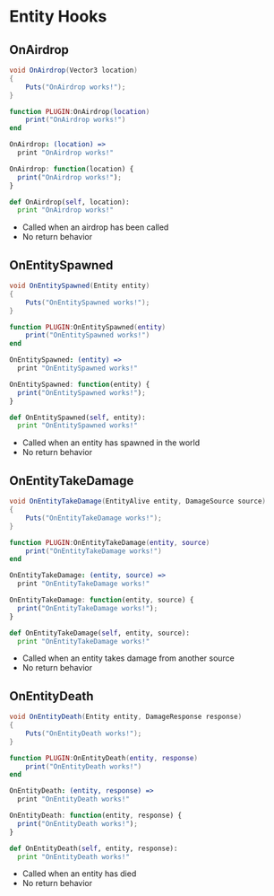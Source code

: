 # Entity Hooks

## OnAirdrop

``` csharp
void OnAirdrop(Vector3 location)
{
    Puts("OnAirdrop works!");
}
```

``` lua
function PLUGIN:OnAirdrop(location)
    print("OnAirdrop works!")
end
```

``` coffeescript
OnAirdrop: (location) =>
  print "OnAirdrop works!"
```

``` javascript
OnAirdrop: function(location) {
  print("OnAirdrop works!");
}
```

``` python
def OnAirdrop(self, location):
  print "OnAirdrop works!"
```

 * Called when an airdrop has been called
 * No return behavior

## OnEntitySpawned

``` csharp
void OnEntitySpawned(Entity entity)
{
    Puts("OnEntitySpawned works!");
}
```

``` lua
function PLUGIN:OnEntitySpawned(entity)
    print("OnEntitySpawned works!")
end
```

``` coffeescript
OnEntitySpawned: (entity) =>
  print "OnEntitySpawned works!"
```

``` javascript
OnEntitySpawned: function(entity) {
  print("OnEntitySpawned works!");
}
```

``` python
def OnEntitySpawned(self, entity):
  print "OnEntitySpawned works!"
```

 * Called when an entity has spawned in the world
 * No return behavior

## OnEntityTakeDamage

``` csharp
void OnEntityTakeDamage(EntityAlive entity, DamageSource source)
{
    Puts("OnEntityTakeDamage works!");
}
```

``` lua
function PLUGIN:OnEntityTakeDamage(entity, source)
    print("OnEntityTakeDamage works!")
end
```

``` coffeescript
OnEntityTakeDamage: (entity, source) =>
  print "OnEntityTakeDamage works!"
```

``` javascript
OnEntityTakeDamage: function(entity, source) {
  print("OnEntityTakeDamage works!");
}
```

``` python
def OnEntityTakeDamage(self, entity, source):
  print "OnEntityTakeDamage works!"
```

 * Called when an entity takes damage from another source
 * No return behavior

## OnEntityDeath

``` csharp
void OnEntityDeath(Entity entity, DamageResponse response)
{
    Puts("OnEntityDeath works!");
}
```

``` lua
function PLUGIN:OnEntityDeath(entity, response)
    print("OnEntityDeath works!")
end
```

``` coffeescript
OnEntityDeath: (entity, response) =>
  print "OnEntityDeath works!"
```

``` javascript
OnEntityDeath: function(entity, response) {
  print("OnEntityDeath works!");
}
```

``` python
def OnEntityDeath(self, entity, response):
  print "OnEntityDeath works!"
```

 * Called when an entity has died
 * No return behavior
